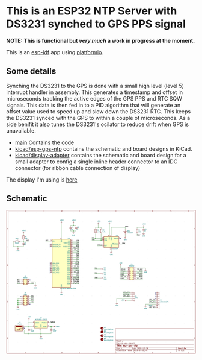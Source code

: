 # This is an ESP32 NTP Server with DS3231 synched to GPS PPS signal

**NOTE: This is functional but *very much* a work in progress at the moment.**

This is an [esp-idf](https://docs.espressif.com/projects/esp-idf/en/latest/esp32/index.html) app using [platformio](https://platformio.org/).

## Some details

Synching the DS3231 to the GPS is done with a small high level (level 5) interrupt handler in assembly.  This generates a timestamp and offset in microseconds tracking the active edges of the GPS PPS and RTC SQW signals.  This data is then fed in to a PID algorithm that will generate an offset value used to speed up and slow down the DS3231 RTC.  This keeps the DS3231 synced with the GPS to within a couple of microseconds.  As a side benifit it also tunes the DS3231's ocilator to reduce drift when GPS is unavailable.

- [main](main) Contains the code
- [kicad/esp-gps-ntp](kicad/esp-gps-ntp) contains the schematic and board designs in KiCad.
- [kicad/display-adapter](kicad/display-adapter) contains the schematic and board design for a small adapter to config a single inline header connector to an IDC connector (for ribbon cable connection of display)

The display I'm using is [here](https://www.amazon.com/gp/product/B073R7BH1B)

## Schematic

![Schematic](images/esp-gps-ntp.jpg)
